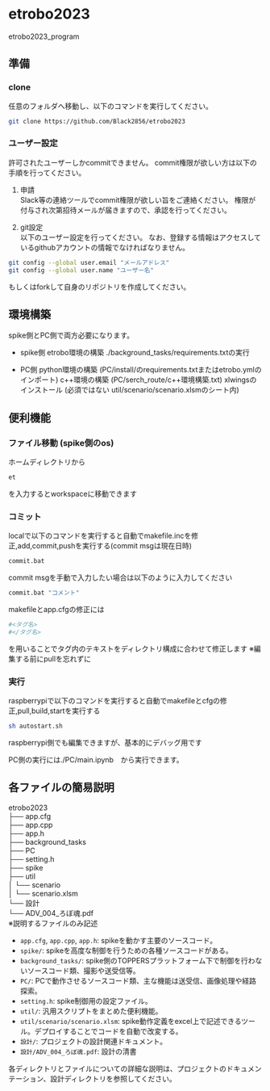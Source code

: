 # etrobo2023
etrobo2023_program

## 準備

### clone
任意のフォルダへ移動し、以下のコマンドを実行してください。
```bash
git clone https://github.com/Black2856/etrobo2023
```

### ユーザー設定
許可されたユーザーしかcommitできません。
commit権限が欲しい方は以下の手順を行ってください。

1. 申請  
Slack等の連絡ツールでcommit権限が欲しい旨をご連絡ください。
権限が付与され次第招待メールが届きますので、承認を行ってください。

2. git設定  
以下のユーザー設定を行ってください。
なお、登録する情報はアクセスしているgithubアカウントの情報でなければなりません。
```bash
git config --global user.email "メールアドレス"
git config --global user.name "ユーザー名"
```
もしくはforkして自身のリポジトリを作成してください。

## 環境構築
spike側とPC側で両方必要になります。
- spike側
    etrobo環境の構築
    ./background_tasks/requirements.txtの実行

- PC側
    python環境の構築 (PC/install/のrequirements.txtまたはetrobo.ymlのインポート)
    c++環境の構築 (PC/serch_route/c++環境構築.txt)
    xlwingsのインストール (必須ではない util/scenario/scenario.xlsmのシート内)


## 便利機能

### ファイル移動 (spike側のos)
ホームディレクトリから
```bash
et
```
を入力するとworkspaceに移動できます

### コミット
localで以下のコマンドを実行すると自動でmakefile.incを修正,add,commit,pushを実行する(commit msgは現在日時)
```bash
commit.bat
```
commit msgを手動で入力したい場合は以下のように入力してください
```bash
commit.bat "コメント"
```

makefileとapp.cfgの修正には
```bash
#<タグ名>
#</タグ名>
```
を用いることでタグ内のテキストをディレクトリ構成に合わせて修正します
※編集する前にpullを忘れずに

### 実行
raspberrypiで以下のコマンドを実行すると自動でmakefileとcfgの修正,pull,build,startを実行する
```bash
sh autostart.sh

```
raspberrypi側でも編集できますが、基本的にデバッグ用です

PC側の実行には./PC/main.ipynb　から実行できます。

## 各ファイルの簡易説明

etrobo2023<br>
├── app.cfg<br>
├── app.cpp<br>
├── app.h<br>
├── background_tasks<br>
├── PC<br>
├── setting.h<br>
├── spike<br>
├── util<br>
│      └── scenario<br>
│               └── scenario.xlsm<br>
└── 設計<br>
        └── ADV_004_ろぼ魂.pdf<br>
※説明するファイルのみ記述  

- `app.cfg`, `app.cpp`, `app.h`: spikeを動かす主要のソースコード。
- `spike/`: spikeを高度な制御を行うための各種ソースコードがある。
- `background_tasks/`: spike側のTOPPERSプラットフォーム下で制御を行わないソースコード類、撮影や送受信等。
- `PC/`: PCで動作させるソースコード類、主な機能は送受信、画像処理や経路探索。
- `setting.h`: spike制御用の設定ファイル。
- `util/`: 汎用スクリプトをまとめた便利機能。
- `util/scenario/scenario.xlsm`: spike動作定義をexcel上で記述できるツール。デプロイすることでコードを自動で改変する。
- `設計/`: プロジェクトの設計関連ドキュメント。
- `設計/ADV_004_ろぼ魂.pdf`: 設計の清書

各ディレクトリとファイルについての詳細な説明は、プロジェクトのドキュメンテーション、設計ディレクトリを参照してください。
